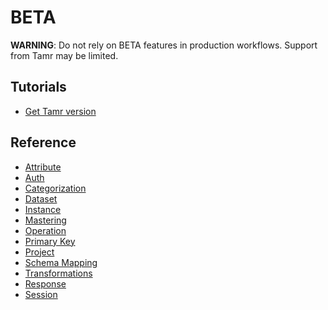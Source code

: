 # BETA

  **WARNING**: Do not rely on BETA features in production workflows.
  Support from Tamr may be limited.

## Tutorials
  * [Get Tamr version](beta/tutorial/get_version)

## Reference

  * [Attribute](beta/attribute)
  * [Auth](beta/auth)
  * [Categorization](beta/categorization)
  * [Dataset](beta/dataset)
  * [Instance](beta/instance)
  * [Mastering](beta/mastering)
  * [Operation](beta/operation)
  * [Primary Key](beta/primary_key)
  * [Project](beta/project)
  * [Schema Mapping](beta/schema_mapping)
  * [Transformations](beta/transformations)
  * [Response](beta/response)
  * [Session](beta/session)
